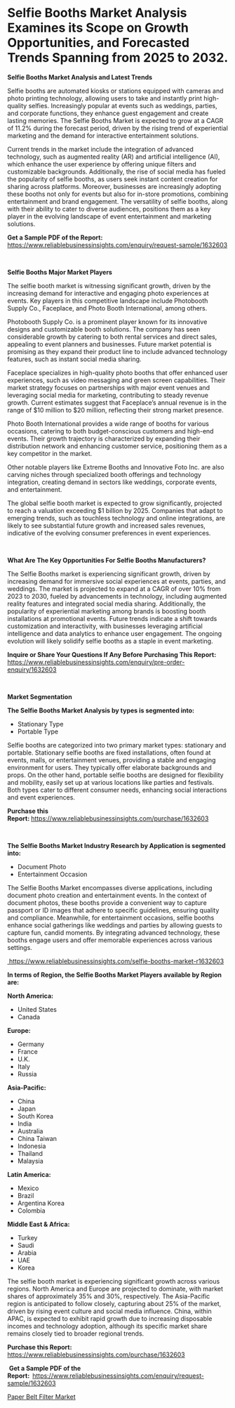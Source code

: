 <p><h1>Selfie Booths Market Analysis Examines its Scope on Growth Opportunities, and Forecasted Trends Spanning from 2025 to 2032.</h1></p><p><strong>Selfie Booths Market Analysis and Latest Trends</strong></p>
<p><p>Selfie booths are automated kiosks or stations equipped with cameras and photo printing technology, allowing users to take and instantly print high-quality selfies. Increasingly popular at events such as weddings, parties, and corporate functions, they enhance guest engagement and create lasting memories. The Selfie Booths Market is expected to grow at a CAGR of 11.2% during the forecast period, driven by the rising trend of experiential marketing and the demand for interactive entertainment solutions.</p><p>Current trends in the market include the integration of advanced technology, such as augmented reality (AR) and artificial intelligence (AI), which enhance the user experience by offering unique filters and customizable backgrounds. Additionally, the rise of social media has fueled the popularity of selfie booths, as users seek instant content creation for sharing across platforms. Moreover, businesses are increasingly adopting these booths not only for events but also for in-store promotions, combining entertainment and brand engagement. The versatility of selfie booths, along with their ability to cater to diverse audiences, positions them as a key player in the evolving landscape of event entertainment and marketing solutions.</p></p>
<p><strong>Get a Sample PDF of the Report:&nbsp;</strong> <a href="https://www.reliablebusinessinsights.com/enquiry/request-sample/1632603?utm_campaign=2242&utm_medium=2&utm_source=Github&utm_content=ia&utm_term=10042025&utm_id=selfie-booths">https://www.reliablebusinessinsights.com/enquiry/request-sample/1632603</a></p>
<p>&nbsp;</p>
<p><strong>Selfie Booths Major Market Players</strong></p>
<p><p>The selfie booth market is witnessing significant growth, driven by the increasing demand for interactive and engaging photo experiences at events. Key players in this competitive landscape include Photobooth Supply Co., Faceplace, and Photo Booth International, among others.</p><p>Photobooth Supply Co. is a prominent player known for its innovative designs and customizable booth solutions. The company has seen considerable growth by catering to both rental services and direct sales, appealing to event planners and businesses. Future market potential is promising as they expand their product line to include advanced technology features, such as instant social media sharing.</p><p>Faceplace specializes in high-quality photo booths that offer enhanced user experiences, such as video messaging and green screen capabilities. Their market strategy focuses on partnerships with major event venues and leveraging social media for marketing, contributing to steady revenue growth. Current estimates suggest that Faceplace’s annual revenue is in the range of $10 million to $20 million, reflecting their strong market presence.</p><p>Photo Booth International provides a wide range of booths for various occasions, catering to both budget-conscious customers and high-end events. Their growth trajectory is characterized by expanding their distribution network and enhancing customer service, positioning them as a key competitor in the market.</p><p>Other notable players like Extreme Booths and Innovative Foto Inc. are also carving niches through specialized booth offerings and technology integration, creating demand in sectors like weddings, corporate events, and entertainment.</p><p>The global selfie booth market is expected to grow significantly, projected to reach a valuation exceeding $1 billion by 2025. Companies that adapt to emerging trends, such as touchless technology and online integrations, are likely to see substantial future growth and increased sales revenues, indicative of the evolving consumer preferences in event experiences.</p></p>
<p>&nbsp;</p>
<p><strong>What Are The Key Opportunities For Selfie Booths Manufacturers?</strong></p>
<p><p>The Selfie Booths market is experiencing significant growth, driven by increasing demand for immersive social experiences at events, parties, and weddings. The market is projected to expand at a CAGR of over 10% from 2023 to 2030, fueled by advancements in technology, including augmented reality features and integrated social media sharing. Additionally, the popularity of experiential marketing among brands is boosting booth installations at promotional events. Future trends indicate a shift towards customization and interactivity, with businesses leveraging artificial intelligence and data analytics to enhance user engagement. The ongoing evolution will likely solidify selfie booths as a staple in event marketing.</p></p>
<p><strong>Inquire or Share Your Questions If Any Before Purchasing This Report:</strong> <a href="https://www.reliablebusinessinsights.com/enquiry/pre-order-enquiry/1632603?utm_campaign=2242&utm_medium=2&utm_source=Github&utm_content=ia&utm_term=10042025&utm_id=selfie-booths">https://www.reliablebusinessinsights.com/enquiry/pre-order-enquiry/1632603</a></p>
<p>&nbsp;</p>
<p><strong>Market Segmentation</strong></p>
<p><strong>The Selfie Booths Market Analysis by types is segmented into:</strong></p>
<p><ul><li>Stationary Type</li><li>Portable Type</li></ul></p>
<p><p>Selfie booths are categorized into two primary market types: stationary and portable. Stationary selfie booths are fixed installations, often found at events, malls, or entertainment venues, providing a stable and engaging environment for users. They typically offer elaborate backgrounds and props. On the other hand, portable selfie booths are designed for flexibility and mobility, easily set up at various locations like parties and festivals. Both types cater to different consumer needs, enhancing social interactions and event experiences.</p></p>
<p><strong>Purchase this Report:&nbsp;</strong><a href="https://www.reliablebusinessinsights.com/purchase/1632603?utm_campaign=2242&utm_medium=2&utm_source=Github&utm_content=ia&utm_term=10042025&utm_id=selfie-booths">https://www.reliablebusinessinsights.com/purchase/1632603</a></p>
<p>&nbsp;</p>
<p><strong>The Selfie Booths Market Industry Research by Application is segmented into:</strong></p>
<p><ul><li>Document Photo</li><li>Entertainment Occasion</li></ul></p>
<p><p>The Selfie Booths Market encompasses diverse applications, including document photo creation and entertainment events. In the context of document photos, these booths provide a convenient way to capture passport or ID images that adhere to specific guidelines, ensuring quality and compliance. Meanwhile, for entertainment occasions, selfie booths enhance social gatherings like weddings and parties by allowing guests to capture fun, candid moments. By integrating advanced technology, these booths engage users and offer memorable experiences across various settings.</p></p>
<p><a href="https://www.reliablebusinessinsights.com/selfie-booths-market-r1632603?utm_campaign=2242&utm_medium=2&utm_source=Github&utm_content=ia&utm_term=10042025&utm_id=selfie-booths">&nbsp;https://www.reliablebusinessinsights.com/selfie-booths-market-r1632603</a></p>
<p><strong>In terms of Region, the Selfie Booths Market Players available by Region are:</strong></p>
<p>
    <p> <strong> North America: </strong>
        <ul>
            <li>United States</li>
            <li>Canada</li>
        </ul>
        </p> 
    <p> <strong> Europe: </strong>
        <ul>
            <li>Germany</li>
            <li>France</li>
            <li>U.K.</li>
            <li>Italy</li>
            <li>Russia</li>
        </ul>
        </p> 
    <p> <strong> Asia-Pacific: </strong>
        <ul>
            <li>China</li>
            <li>Japan</li>
            <li>South Korea</li>
            <li>India</li>
            <li>Australia</li>
            <li>China Taiwan</li>
            <li>Indonesia</li>
            <li>Thailand</li>
            <li>Malaysia</li>
        </ul>
        </p> 
    <p> <strong> Latin America: </strong>
        <ul>
            <li>Mexico</li>
            <li>Brazil</li>
            <li>Argentina Korea</li>
            <li>Colombia</li>
        </ul>
        </p> 
    <p> <strong> Middle East & Africa: </strong>
        <ul>
            <li>Turkey</li>
            <li>Saudi</li>
            <li>Arabia</li>
            <li>UAE</li>
            <li>Korea</li>
        </ul>
    </p>
    </p>
<p><p>The selfie booth market is experiencing significant growth across various regions. North America and Europe are projected to dominate, with market shares of approximately 35% and 30%, respectively. The Asia-Pacific region is anticipated to follow closely, capturing about 25% of the market, driven by rising event culture and social media influence. China, within APAC, is expected to exhibit rapid growth due to increasing disposable incomes and technology adoption, although its specific market share remains closely tied to broader regional trends.</p></p>
<p><strong>Purchase this Report: </strong><a href="https://www.reliablebusinessinsights.com/purchase/1632603?utm_campaign=2242&utm_medium=2&utm_source=Github&utm_content=ia&utm_term=10042025&utm_id=selfie-booths">https://www.reliablebusinessinsights.com/purchase/1632603</a></p>
<p>&nbsp;<strong>Get a Sample PDF of the Report:&nbsp;&nbsp;</strong><a href="https://www.reliablebusinessinsights.com/enquiry/request-sample/1632603?utm_campaign=2242&utm_medium=2&utm_source=Github&utm_content=ia&utm_term=10042025&utm_id=selfie-booths">https://www.reliablebusinessinsights.com/enquiry/request-sample/1632603</a></p>
<p><strong></strong></p>
<p><p><a href="https://github.com/dagnewopus/Market-Research-Report-List-1/blob/main/paper-belt-filter-market.md?utm_campaign=2242&utm_medium=2&utm_source=Github&utm_content=ia&utm_term=10042025&utm_id=selfie-booths">Paper Belt Filter Market</a></p></p>